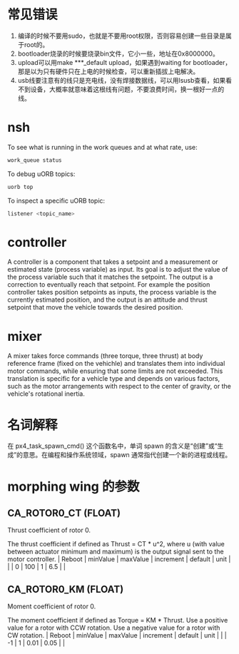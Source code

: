 # 常见错误
1. 编译的时候不要用sudo，也就是不要用root权限，否则容易创建一些目录是属于root的。
2. bootloader烧录的时候要烧录bin文件，它小一些，地址在0x8000000。
3. upload可以用make ***_default upload，如果遇到waiting for bootloader，那是以为只有硬件只在上电的时候检查，可以重新插拔上电解决。
4. usb线要注意有的线只是充电线，没有焊接数据线，可以用lsusb查看，如果看不到设备，大概率就意味着这根线有问题，不要浪费时间，换一根好一点的线。

# nsh
To see what is running in the work queues and at what rate, use:
``` bash
work_queue status
```
To debug uORB topics:
``` bash
uorb top
```
To inspect a specific uORB topic:
``` bash
listener <topic_name>
```

# controller
A controller is a component that takes a setpoint and a measurement or estimated state (process variable) as input. Its goal is to adjust the value of the process variable such that it matches the setpoint. The output is a correction to eventually reach that setpoint. For example the position controller takes position setpoints as inputs, the process variable is the currently estimated position, and the output is an attitude and thrust setpoint that move the vehicle towards the desired position.

# mixer
A mixer takes force commands (three torque, three thrust) at body reference frame (fixed on the vehichle) and translates them into individual motor commands, while ensuring that some limits are not exceeded. This translation is specific for a vehicle type and depends on various factors, such as the motor arrangements with respect to the center of gravity, or the vehicle's rotational inertia.

# 名词解释
在 px4_task_spawn_cmd() 这个函数名中，单词 spawn 的含义是“创建”或“生成”的意思。在编程和操作系统领域，spawn 通常指代创建一个新的进程或线程。

# morphing wing 的参数

## CA_ROTOR0_CT (FLOAT)

Thrust coefficient of rotor 0.

The thrust coefficient if defined as Thrust = CT * u^2, where u (with value between actuator minimum and maximum) is the output signal sent to the motor controller.
| Reboot | minValue | maxValue | increment | default | unit |
| 	 | 0	    | 100      | 1         | 6.5     |      |

## CA_ROTOR0_KM (FLOAT)

Moment coefficient of rotor 0.

The moment coefficient if defined as Torque = KM * Thrust. Use a positive value for a rotor with CCW rotation. Use a negative value for a rotor with CW rotation.
| Reboot | minValue | maxValue | increment | default | unit |
| 	 | -1	    | 1        | 0.01      | 0.05    |      |
